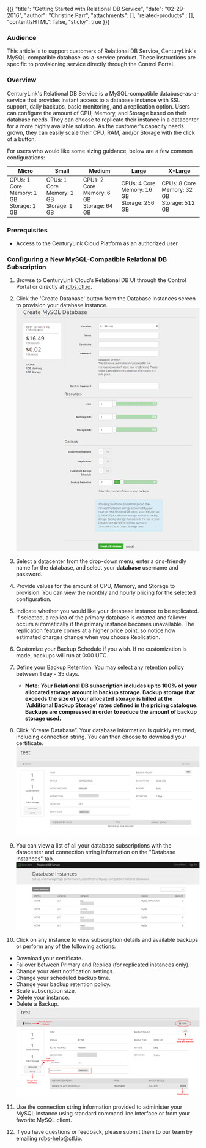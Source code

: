 {{{
  "title": "Getting Started with Relational DB Service",
  "date": "02-29-2016",
  "author": "Christine Parr",
  "attachments": [],
  "related-products" : [],
  "contentIsHTML": false,
  "sticky": true
}}}

### Audience
This article is to support customers of Relational DB Service, CenturyLink's MySQL-compatible database-as-a-service product. These instructions are specific to provisioning service directly through the Control Portal.

### Overview
CenturyLink's Relational DB Service is a MySQL-compatible database-as-a-service that provides instant access to a database instance with SSL support, daily backups, basic monitoring, and a replication option. Users can configure the amount of CPU, Memory, and Storage based on their database needs. They can choose to replicate their instance in a datacenter for a more highly available solution. As the customer's capacity needs grown, they can easily scale their CPU, RAM, and/or Storage with the click of a button.

For users who would like some sizing guidance, below are a few common configurations:

**Micro**|**Small**|**Medium**|**Large**|**X-Large**
-----------|-----------|--------------|------------ |------------
CPUs: 1 Core<br>Memory: 1 GB<br>Storage: 1 GB |CPUs: 1 Core<br>Memory: 2 GB<br>Storage: 1 GB|CPUs: 2 Core<br>Memory: 6 GB<br>Storage: 64 GB|CPUs: 4 Core<br>Memory: 16 GB<br>Storage: 256 GB |CPUs: 8 Core<br>Memory: 32 GB<br>Storage: 512 GB

### Prerequisites
* Access to the CenturyLink Cloud Platform as an authorized user

### Configuring a New MySQL-Compatible Relational DB Subscription
1. Browse to CenturyLink Cloud’s Relational DB UI through the Control Portal or directly at [rdbs.ctl.io](https://rdbs.ctl.io).

2. Click the 'Create Database' button from the Database Instances screen to provision your database instance.
   ![CreateDB](../images/rdbs-createdb.png)

3. Select a datacenter from the drop-down menu, enter a dns-friendly name for the database, and select your **database** username and password.

4. Provide values for the amount of CPU, Memory, and Storage to provision. You can view the monthly and hourly pricing for the selected configuration.

5. Indicate whether you would like your database instance to be replicated. If selected, a replica of the primary database is created and failover occurs automatically if the primary instance becomes unavailable. The replication feature comes at a higher price point, so notice how estimated charges change when you choose Replication.

6. Customize your Backup Schedule if you wish. If no customization is made, backups will run at 0:00 UTC.

7. Define your Backup Retention. You may select any retention policy between 1 day - 35 days.
   * **Note: Your Relational DB subscription includes up to 100% of your allocated storage amount in backup storage. Backup storage that exceeds the size of your allocated storage is billed at the 'Additional Backup Storage' rates defined in the pricing catalogue. Backups are compressed in order to reduce the amount of backup storage used.**

8. Click “Create Database”. Your database information is quickly returned, including connection string. You can then choose to download your certificate.
   ![DBDetails](../images/rdbs-dbdetails.png)

9. You can view a list of all your database subscriptions with the datacenter and connection string information on the "Database Instances" tab.
   ![ListDB](../images/rdbs-dblist.png)

10. Click on any instance to view subscription details and available backups or perform any of the following actions:
   * Download your certificate.
   * Failover between Primary and Replica (for replicated instances only).
   * Change your alert notification settings.
   * Change your scheduled backup time.
   * Change your backup retention policy.
   * Scale subscription size.
   * Delete your instance.
   * Delete a Backup.
   ![SubscriptionDetails](../images/rdbs-subscriptiondetails.png)

11. Use the connection string information provided to administer your MySQL instance using standard command line interface or from your favorite MySQL client.

12. If you have questions or feedback, please submit them to our team by emailing <a href="mailto:rdbs-help@ctl.io">rdbs-help@ctl.io</a>.
